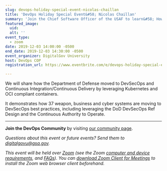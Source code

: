 ```yaml
---
slug: devops-holiday-special-event-nicolas-chaillan
title: 'DevOps Holiday Special Event&#58; Nicolas Chaillan'
summary: 'Join the Chief Software Officer of the USAF to learn&#58; How the DoD moved to Kubernetes and Istio&#46;'
featured_image: 
  uid: 
  alt: ''
event_type: 
  - zoom
date: 2019-12-03 14:00:00 -0500
end_date: 2019-12-03 14:30:00 -0500
event_organizer: DigitalGov University
host: DevOps COP
registration_url: https://www.eventbrite.com/e/devops-holiday-special-event-nicolas-chaillan-registration-83635186093

---
```

We will share how the Department of Defense moved to DevSecOps and Continuous Integration/Continuous Delivery by leveraging Kubernetes and OCI compliant containers.

It demonstrates how 37 weapon, business and cyber systems are moving to DevSecOps best practices, including leveraging the DoD DevSecOps Ref Design and the Continuous Authority to Operate.

---

**Join the DevOps Community** by visiting [our community page](https://digital.gov/communities/devops/).

_Questions about this event or future events? Send them to [digitalgovu@gsa.gov](mailto:digitalgovu@gsa.gov)._

_This event will be held over [Zoom](https://www.zoom.us/) (see the Zoom [computer and device requirements](https://support.zoom.us/hc/en-us/articles/201362023-System-Requirements-for-PC-Mac-and-Linux), and [FAQs](https://support.zoom.us/hc/en-us/sections/200277708-Frequently-Asked-Questions)). You can [download Zoom Client for Meetings](https://zoom.us/download#client&#95;4meeting) to install the Zoom web browser client beforehand._
